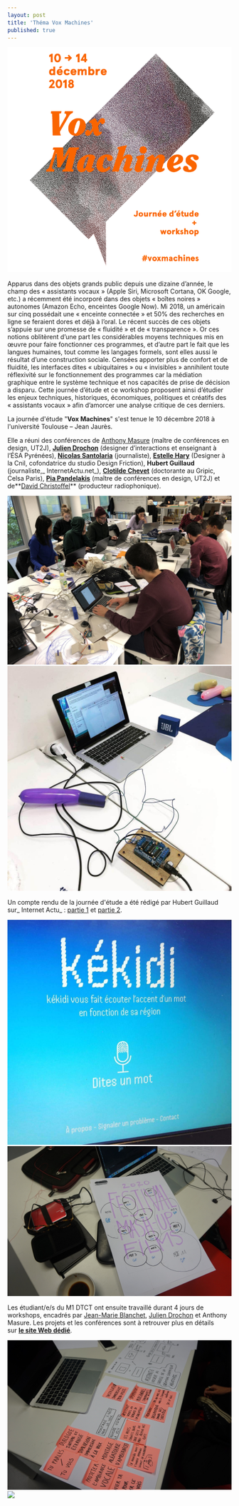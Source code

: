 ```yaml
---
layout: post
title: 'Théma Vox Machines'
published: true
---
```


<img src="/../img/2018_12/vox-machines-13.png"/>

Apparus dans des objets grands public depuis une dizaine d’année, le champ des « assistants vocaux » (Apple Siri, Microsoft Cortana, OK Google, etc.) a récemment été incorporé dans des objets « boîtes noires » autonomes (Amazon Echo, enceintes Google Now). Mi 2018, un américain sur cinq possédait une « enceinte connectée » et 50% des recherches en ligne se feraient dores et déjà à l’oral. Le récent succès de ces objets s’appuie sur une promesse de « fluidité » et de « transparence ». Or ces notions oblitèrent d’une part les considérables moyens techniques mis en œuvre pour faire fonctionner ces programmes, et d’autre part le fait que les langues humaines, tout comme les langages formels, sont elles aussi le résultat d’une construction sociale. Censées apporter plus de confort et de fluidité, les interfaces dites « ubiquitaires » ou « invisibles » annihilent toute réflexivité sur le fonctionnement des programmes car la médiation graphique entre le système technique et nos capacités de prise de décision a disparu. Cette journée d’étude et ce workshop proposent ainsi d’étudier les enjeux techniques, historiques, économiques, politiques et créatifs des « assistants vocaux » afin d’amorcer une analyse critique de ces derniers.

La journée d'étude "**Vox Machines**" s'est tenue le 10 décembre 2018 à l'université Toulouse – Jean Jaurès.   

Elle a réuni des conférences de [Anthony Masure](http://www.anthonymasure.com/) (maître de conférences en design, UT2J), [**Julien Drochon**](http://www.julien-drochon.net/) (designer d’interactions et enseignant à l’ÉSA Pyrénées), **[Nicolas Santolaria](https://anamosa.fr/book_author/nicolas-santolaria/)** (journaliste), [**Estelle Hary**](http://cargocollective.com/estellehary) (Designer à la Cnil, cofondatrice du studio Design Friction), **Hubert Guillaud** (journaliste,_ InternetActu.net_), [**Clotilde Chevet**](http://www.gripic.fr/utilisateur/clotilde-chevet) (doctorante au Gripic, Celsa Paris), [**Pia Pandelakis**](https://piapandelakis.com/) (maître de conférences en design, UT2J) et de**[David Christoffel](http://www.dcdb.fr/)** (producteur radiophonique).   

<img src="/../img/2018_12/vox-machines-10.JPG"/>
<img src="/../img/2018_12/vox-machines-11.JPG"/>

Un compte rendu de la journée d'étude a été rédigé par Hubert Guillaud sur_ Internet Actu_ : [partie 1](http://www.internetactu.net/2018/12/19/vox-machines-12-si-les-assistants-vocaux-sont-la-solution-quel-est-le-probleme/) et [partie 2](http://www.internetactu.net/2018/12/20/vox-machines-22-a-qui-les-interfaces-vocales-sadaptent-elles/). 

<img src="/../img/2018_12/vox-machines-12.JPG"/>
<img src="/../img/2018_12/vox-machines-4.JPG"/>

Les étudiant/e/s du M1 DTCT ont ensuite travaillé durant 4 jours de workshops, encadrés par [Jean-Marie Blanchet](http://www.jeanmarieblanchet.fr/), [Julien Drochon](http://www.julien-drochon.net/) et Anthony Masure. Les projets et les conférences sont à retrouver plus en détails sur [**le site Web dédié**](http://www.julien-drochon.net/--vox-machines--/). 

<img src="/../img/2018_12/vox-machines-2.JPG"/>
<img src="/../img/2018_12/vox-machines-1.JPG"/>